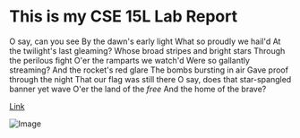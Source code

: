 # **This is my CSE 15L Lab Report**

O say, can you see
By the dawn's early light
What so proudly we hail'd
At the twilight's last gleaming?
Whose broad stripes and bright stars
Through the perilous fight
O'er the ramparts we watch'd
Were so gallantly streaming?
And the rocket's red glare
The bombs bursting in air
Gave proof through the night
That our flag was still there
O say, does that star-spangled banner yet wave
O'er the land of the *free*
And the home of the brave?


[Link](http://sgf.ucsd.edu/)

![Image](http://3.bp.blogspot.com/-WZmCSFTE3FU/ToDMt_iJRlI/AAAAAAAAB8Y/maygm5mErpc/s1600/Sungod.jpg)


